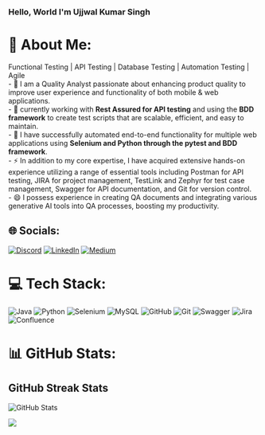 ### Hello, World I'm Ujjwal Kumar Singh


# 💫 About Me:
  Functional Testing | API Testing | Database Testing | Automation Testing | Agile<br>  - 🔭 I am a Quality Analyst passionate about enhancing product quality to improve user experience and functionality of both mobile & web applications. <br>- 🌱 currently working with **Rest Assured for API testing** and using the **BDD framework** to create test scripts that are scalable, efficient, and easy to maintain. <br>- 💞️ I have successfully automated end-to-end functionality for multiple web applications using **Selenium and Python through the pytest and BDD framework**.<br>- ⚡ In addition to my core expertise, I have acquired extensive hands-on experience utilizing a range of essential tools including Postman for API testing, JIRA for project management, TestLink and Zephyr for test case management, Swagger for API documentation, and Git for version control. <br>- 😄 I possess experience in creating QA documents and integrating various generative AI tools into QA processes, boosting my productivity.


## 🌐 Socials:
[![Discord](https://img.shields.io/badge/Discord-%237289DA.svg?logo=discord&logoColor=white)](https://discord.com/channels/@angrybirdd) [![LinkedIn](https://img.shields.io/badge/LinkedIn-%230077B5.svg?logo=linkedin&logoColor=white)](https://www.linkedin.com/in/ujjwal-k-singh) [![Medium](https://img.shields.io/badge/Medium-12100E?logo=medium&logoColor=white)](https://medium.com/@thetestinginsight) 

# 💻 Tech Stack:
![Java](https://img.shields.io/badge/java-%23ED8B00.svg?style=for-the-badge&logo=openjdk&logoColor=white) ![Python](https://img.shields.io/badge/python-3670A0?style=for-the-badge&logo=python&logoColor=ffdd54) ![Selenium](https://img.shields.io/badge/selenium-%23172BF4.svg?style=for-the-badge&logo=selenium&logoColor=white) ![MySQL](https://img.shields.io/badge/mysql-4479A1.svg?style=for-the-badge&logo=mysql&logoColor=white) ![GitHub](https://img.shields.io/badge/github-%23121011.svg?style=for-the-badge&logo=github&logoColor=white) ![Git](https://img.shields.io/badge/git-%23F05033.svg?style=for-the-badge&logo=git&logoColor=white) ![Swagger](https://img.shields.io/badge/-Swagger-%23Clojure?style=for-the-badge&logo=swagger&logoColor=white) ![Jira](https://img.shields.io/badge/jira-%230A0FFF.svg?style=for-the-badge&logo=jira&logoColor=white) ![Confluence](https://img.shields.io/badge/confluence-%23172BF4.svg?style=for-the-badge&logo=confluence&logoColor=white)
# 📊 GitHub Stats:

## GitHub Streak Stats

![GitHub Stats](https://github-readme-stats.vercel.app/api?username=automatealchemist&show_icons=true&theme=onedark)

![](https://github-readme-stats.vercel.app/api/top-langs/?username=automatealchemist&theme=onedark&hide_border=false&include_all_commits=true&count_private=false&layout=compact)



